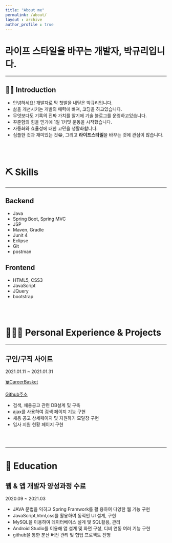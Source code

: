 ```yaml
---
title: "About me"
permalink: /about/
layout : archive
author_profile : true
---
```


# 라이프 스타일을 바꾸는 개발자, 박규리입니다.
---
## 💁🏻 Introduction

- 안녕하세요! 개발자로 막 첫발을 내딛은 박규리입니다.
- 삶을 개선시키는 개발의 매력에 빠져, 코딩을 하고있습니다.
- 무엇보다도 기록의 진짜 가치를 알기에 기술 블로그를 운영하고있습니다.
- 꾸준함의 힘을 믿기에 1일 1커밋 운동을 시작했습니다.
- 자동화와 효율성에 대한 고민을 생활화합니다.
- 심플한 것과 재미있는 것😁, 그리고 **라이프스타일**을 바꾸는 것에 관심이 많습니다.

<br/>
<br/>

# ⛏️ Skills
---
## Backend

- Java
- Spring Boot, Spring MVC
- JSP
- Maven, Gradle
- Junit 4
- Eclipse
- Git
- postman

## Frontend

- HTML5, CSS3
- JavaScript
- JQuery
- bootstrap

<br/>
<br/>

# 👩🏻‍💻 Personal Experience & Projects
---
## 구인/구직 사이트

2021.01.11 ~ 2021.01.31

[🗑️CareerBasket](https://www.notion.so/CareerBasket-f7dbf08e65394470b9f48458da00dfe7)

[Github주소](https://github.com/akflzmsdjsl/careerBasket)

- 검색, 채용공고 관련 DB설계 및 구축
- ajax를 사용하여 검색 페이지 기능 구현
- 채용 공고 상세페이지 및 지원하기 모달창 구현
- 입사 지원 현황 페이지 구현
<br/>
<br/>

---
# 📄 Education

## 웹 & 앱 개발자 양성과정 수료

2020.09 ~ 2021.03

- JAVA 문법을 익히고 Spring Framwork를 활
용하여 다양한 웹 기능 구현
- JavaScript,html,css를 활용하여 동적인 UI
설계, 구현
- MySQL을 이용하여 데이터베이스 설계 및
SQL활용, 관리
- Android Studio를 이용해 앱 설계 및 화면
구성, 디비 연동 여러 기능 구현
- github을 통한 분산 버전 관리 및 협업 프로젝트 진행


